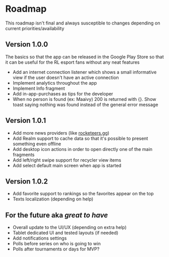 # Roadmap
This roadmap isn't final and always susceptible to changes depending on current priorities/availability

## Version 1.0.0
The basics so that the app can be released in the Google Play Store so that it can be useful for the RL esport fans without any neat features
- Add an internet connection listener which shows a small informative view if the user doesn't have an active connection
- Implement analytics throughout the app
- Implement Info fragment
- Add in-app-purchases as tips for the developer
- When no person is found (ex: Maaivy) 200 is returned with {}. Show toast saying nothing was found instead of the general error message

## Version 1.0.1
- Add more news providers (like [rocketeers.gg](https://rocketeers.gg/))
- Add Realm support to cache data so that it's possible to present something even offline
- Add desktop icon actions in order to open directly one of the main fragments
- Add left/right swipe support for recycler view items
- Add select default main screen when app is started

## Version 1.0.2
- Add favorite support to rankings so the favorites appear on the top
- Texts localization (depending on help)

## For the future aka _great to have_
- Overall update to the UI/UX (depending on extra help)
- Tablet dedicated UI and tested layouts (if needed)
- Add notifications settings
- Polls before series on who is going to win
- Polls after tournaments or days for MVP?